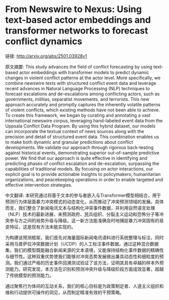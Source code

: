 # From Newswire to Nexus: Using text-based actor embeddings and transformer networks to forecast conflict dynamics

链接: http://arxiv.org/abs/2501.03928v1

原文摘要:
This study advances the field of conflict forecasting by using text-based
actor embeddings with transformer models to predict dynamic changes in violent
conflict patterns at the actor level. More specifically, we combine newswire
texts with structured conflict event data and leverage recent advances in
Natural Language Processing (NLP) techniques to forecast escalations and
de-escalations among conflicting actors, such as governments, militias,
separatist movements, and terrorists. This new approach accurately and promptly
captures the inherently volatile patterns of violent conflicts, which existing
methods have not been able to achieve. To create this framework, we began by
curating and annotating a vast international newswire corpus, leveraging
hand-labeled event data from the Uppsala Conflict Data Program. By using this
hybrid dataset, our models can incorporate the textual context of news sources
along with the precision and detail of structured event data. This combination
enables us to make both dynamic and granular predictions about conflict
developments. We validate our approach through rigorous back-testing against
historical events, demonstrating superior out-of-sample predictive power. We
find that our approach is quite effective in identifying and predicting phases
of conflict escalation and de-escalation, surpassing the capabilities of
traditional models. By focusing on actor interactions, our explicit goal is to
provide actionable insights to policymakers, humanitarian organizations, and
peacekeeping operations in order to enable targeted and effective intervention
strategies.

中文翻译:
本研究通过将基于文本的参与者嵌入与Transformer模型相结合，用于预测行为体层面暴力冲突模式的动态变化，从而推动了冲突预测领域的发展。具体而言，我们整合了新闻电讯文本与结构化冲突事件数据，并利用自然语言处理（NLP）技术的最新进展，来预测政府、民兵组织、分裂主义运动和恐怖分子等冲突参与方之间的局势升级与降级。这一新方法能准确及时地捕捉暴力冲突固有的易变特征，这是现有方法未能实现的。

为构建该预测框架，我们首先对海量国际新闻电讯语料进行系统整理与标注，同时采用乌普萨拉冲突数据计划（UCDP）的人工标注事件数据。通过这种混合数据集，我们的模型既能融合新闻来源的文本语境，又能保持结构化事件数据的精确性与细节性。这种双重优势使我们能够对冲突态势发展做出兼具动态性和细粒度的预测。我们通过严格的历史事件回溯测试验证了该方法，证明其具有卓越的样本外预测能力。研究发现，本方法在识别和预测冲突升级与降级阶段方面成效显著，超越了传统模型的预测能力。

通过聚焦行为体间的互动关系，我们的核心目标是为政策制定者、人道主义组织和维和行动提供可操作的洞见，从而制定精准有效的干预策略。
